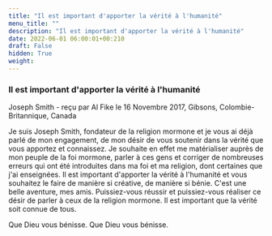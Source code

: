 ```yaml
---
title: "Il est important d'apporter la vérité à l'humanité"
menu_title: ""
description: "Il est important d'apporter la vérité à l'humanité"
date: 2022-06-01 06:00:01+00:210
draft: False
hidden: True
weight:
---
```

### Il est important d'apporter la vérité à l'humanité

Joseph Smith - reçu par Al Fike le 16 Novembre 2017, Gibsons, Colombie-Britannique, Canada

Je suis Joseph Smith, fondateur de la religion mormone et je vous ai déjà parlé de mon engagement, de mon désir de vous soutenir dans la vérité que vous apportez et connaissez. Je souhaite en effet me matérialiser auprès de mon peuple de la foi mormone, parler à ces gens et corriger de nombreuses erreurs qui ont été introduites dans ma foi et ma religion, dont certaines que j'ai enseignées. Il est important d'apporter la vérité à l'humanité et vous souhaitez le faire de manière si créative, de manière si bénie. C'est une belle aventure, mes amis. Puissiez-vous réussir et puissiez-vous réaliser ce désir de parler à ceux de la religion mormone. Il est important que la vérité soit connue de tous.

Que Dieu vous bénisse. Que Dieu vous bénisse.
